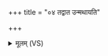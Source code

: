 +++
title = "०४ तद्वात उन्मथायति"

+++
<details><summary>मूलम् (VS)</summary>

तद्वात॒ उन्म॑थायति ॥
</details>